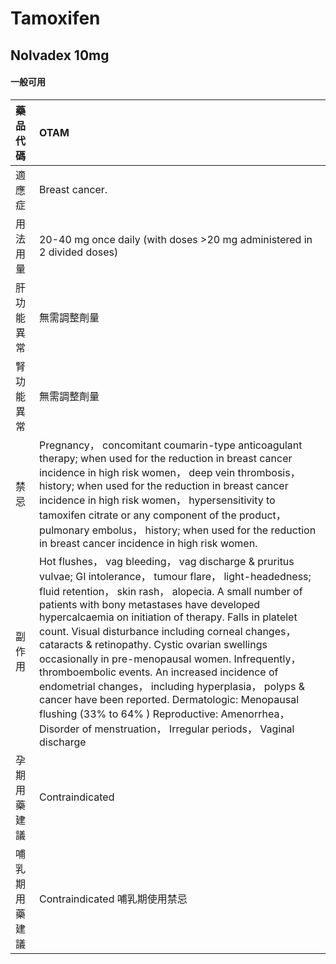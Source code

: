 # Tamoxifen

## Nolvadex 10mg

#### 一般可用

| 藥品代碼       | OTAM                                                                                                                                                                                                                                                                                                                                                                                                                                                                                                                                                                                                                                                                                                                          |
|:---------------|:------------------------------------------------------------------------------------------------------------------------------------------------------------------------------------------------------------------------------------------------------------------------------------------------------------------------------------------------------------------------------------------------------------------------------------------------------------------------------------------------------------------------------------------------------------------------------------------------------------------------------------------------------------------------------------------------------------------------------|
| 適應症         | Breast cancer.                                                                                                                                                                                                                                                                                                                                                                                                                                                                                                                                                                                                                                                                                                                |
| 用法用量       | 20-40 mg once daily (with doses >20 mg administered in 2 divided doses)                                                                                                                                                                                                                                                                                                                                                                                                                                                                                                                                                                                                                                                       |
| 肝功能異常     | 無需調整劑量                                                                                                                                                                                                                                                                                                                                                                                                                                                                                                                                                                                                                                                                                                                  |
| 腎功能異常     | 無需調整劑量                                                                                                                                                                                                                                                                                                                                                                                                                                                                                                                                                                                                                                                                                                                  |
| 禁忌           | Pregnancy， concomitant coumarin-type anticoagulant therapy; when used for the reduction in breast cancer incidence in high risk women， deep vein thrombosis， history; when used for the reduction in breast cancer incidence in high risk women， hypersensitivity to tamoxifen citrate or any component of the product， pulmonary embolus， history; when used for the reduction in breast cancer incidence in high risk women.                                                                                                                                                                                                                                                                                          |
| 副作用         | Hot flushes， vag bleeding， vag discharge & pruritus vulvae; GI intolerance， tumour flare， light-headedness; fluid retention， skin rash， alopecia. A small number of patients with bony metastases have developed hypercalcaemia on initiation of therapy. Falls in platelet count. Visual disturbance including corneal changes， cataracts & retinopathy. Cystic ovarian swellings occasionally in pre-menopausal women. Infrequently， thromboembolic events. An increased incidence of endometrial changes， including hyperplasia， polyps & cancer have been reported. Dermatologic: Menopausal flushing (33% to 64% ) Reproductive: Amenorrhea， Disorder of menstruation， Irregular periods， Vaginal discharge |
| 孕期用藥建議   | Contraindicated                                                                                                                                                                                                                                                                                                                                                                                                                                                                                                                                                                                                                                                                                                               |
| 哺乳期用藥建議 | Contraindicated 哺乳期使用禁忌                                                                                                                                                                                                                                                                                                                                                                                                                                                                                                                                                                                                                                                                                                |

